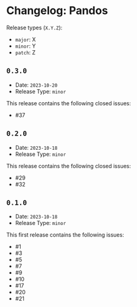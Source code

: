 # Changelog: Pandos

Release types (`X.Y.Z`):
* `major`: X
* `minor`: Y
* `patch`: Z


## `0.3.0`

* Date: `2023-10-20`
* Release Type: `minor`

This release contains the following closed issues:
* #37

## `0.2.0`

* Date: `2023-10-18`
* Release Type: `minor`

This release contains the following closed issues:
* #29
* #32

## `0.1.0`

* Date: `2023-10-18`
* Release Type: `minor`

This first release contains the following issues:
* #1 
* #3 
* #5 
* #7 
* #9 
* #10 
* #17 
* #20 
* #21 


